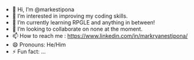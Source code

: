 - 👋 Hi, I’m @markestipona
- 👀 I’m interested in improving my coding skills.
- 🌱 I’m currently learning RPGLE and anything in between!
- 💞️ I’m looking to collaborate on none at the moment.
- 📫 How to reach me : https://www.linkedin.com/in/markryanestipona/
- 😄 Pronouns: He/Him
- ⚡ Fun fact: ...

<!---
markestipona/markestipona is a ✨ special ✨ repository because its `README.md` (this file) appears on your GitHub profile.
You can click the Preview link to take a look at your changes.
--->
